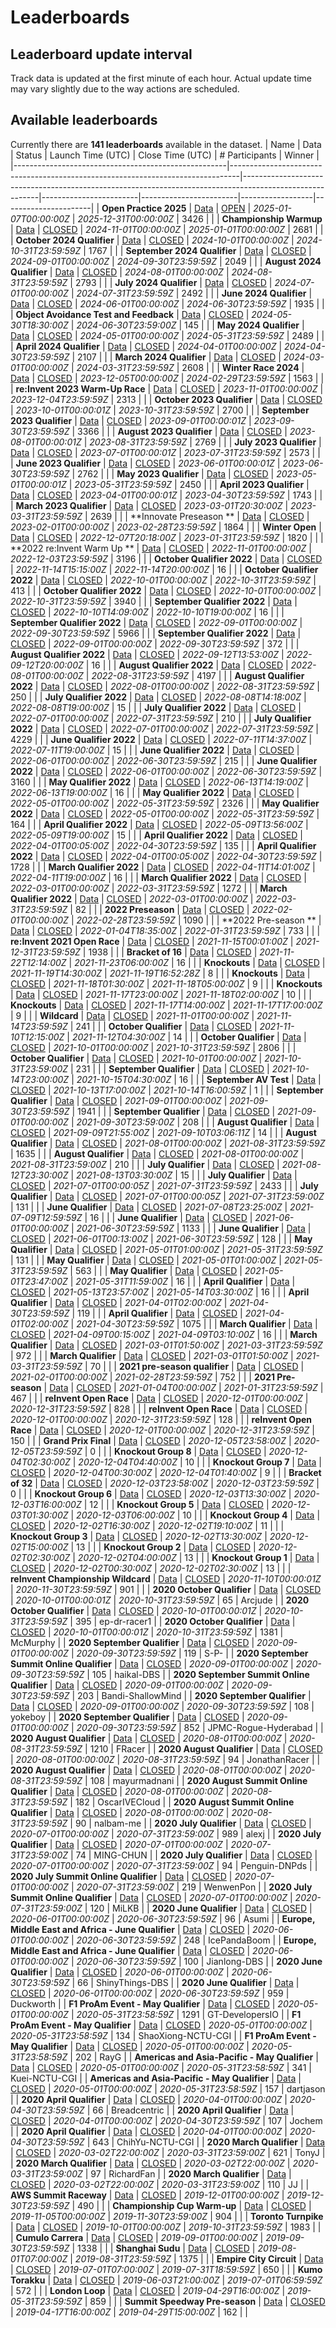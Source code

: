 
# Leaderboards
## Leaderboard update interval
Track data is updated at the first minute of each hour. Actual update time may vary slightly due to the way actions are scheduled.
## Available leaderboards
Currently there are **141 leaderboards** available in the dataset.
| Name                                                | Data                                                                           | Status                                                                                                  | Launch Time (UTC)      | Close Time (UTC)       |   # Participants | Winner               |
|-----------------------------------------------------|--------------------------------------------------------------------------------|---------------------------------------------------------------------------------------------------------|------------------------|------------------------|------------------|----------------------|
| **Open Practice 2025**                              | [Data](./arn:aws:deepracer:::leaderboard/d53b1c1b-a0d4-47b3-a1f0-30c42bb70207) | [OPEN](./arn:aws:deepracer:::leaderboard/d53b1c1b-a0d4-47b3-a1f0-30c42bb70207/2025-05-23T12:00:00Z.csv) | *2025-01-07T00:00:00Z* | *2025-12-31T00:00:00Z* |             3426 |                      |
| **Championship Warmup**                             | [Data](./arn:aws:deepracer:::leaderboard/ea0f6891-68a1-4a6d-9a68-3344fcd6827b) | [CLOSED](./arn:aws:deepracer:::leaderboard/ea0f6891-68a1-4a6d-9a68-3344fcd6827b/FINAL.csv)              | *2024-11-01T00:00:00Z* | *2025-01-01T00:00:00Z* |             2681 |                      |
| **October 2024 Qualifier**                          | [Data](./arn:aws:deepracer:::leaderboard/9408cb9a-3494-48d6-ae18-b03d0f1c5569) | [CLOSED](./arn:aws:deepracer:::leaderboard/9408cb9a-3494-48d6-ae18-b03d0f1c5569/FINAL.csv)              | *2024-10-01T00:00:00Z* | *2024-10-31T23:59:59Z* |             1767 |                      |
| **September 2024 Qualifier**                        | [Data](./arn:aws:deepracer:::leaderboard/ce788878-0e4e-40d1-9861-264af6efac41) | [CLOSED](./arn:aws:deepracer:::leaderboard/ce788878-0e4e-40d1-9861-264af6efac41/FINAL.csv)              | *2024-09-01T00:00:00Z* | *2024-09-30T23:59:59Z* |             2049 |                      |
| **August 2024 Qualifier**                           | [Data](./arn:aws:deepracer:::leaderboard/89c6f916-fa1d-42c7-8200-dbf942541864) | [CLOSED](./arn:aws:deepracer:::leaderboard/89c6f916-fa1d-42c7-8200-dbf942541864/FINAL.csv)              | *2024-08-01T00:00:00Z* | *2024-08-31T23:59:59Z* |             2793 |                      |
| **July 2024 Qualifier**                             | [Data](./arn:aws:deepracer:::leaderboard/3b1708a2-5d19-436a-a97d-ced81b175573) | [CLOSED](./arn:aws:deepracer:::leaderboard/3b1708a2-5d19-436a-a97d-ced81b175573/FINAL.csv)              | *2024-07-01T00:00:00Z* | *2024-07-31T23:59:59Z* |             2492 |                      |
| **June 2024 Qualifier**                             | [Data](./arn:aws:deepracer:::leaderboard/b01e61f5-9917-41c1-ab09-8557155713fa) | [CLOSED](./arn:aws:deepracer:::leaderboard/b01e61f5-9917-41c1-ab09-8557155713fa/FINAL.csv)              | *2024-06-01T00:00:00Z* | *2024-06-30T23:59:59Z* |             1935 |                      |
| **Object Avoidance Test and Feedback**              | [Data](./arn:aws:deepracer:::leaderboard/56e4714b-cd55-40aa-bdb7-f9a5522c1e85) | [CLOSED](./arn:aws:deepracer:::leaderboard/56e4714b-cd55-40aa-bdb7-f9a5522c1e85/FINAL.csv)              | *2024-05-30T18:30:00Z* | *2024-06-30T23:59:00Z* |              145 |                      |
| **May 2024 Qualifier**                              | [Data](./arn:aws:deepracer:::leaderboard/40bfb009-fbbb-4c18-92c0-4ac5e584a194) | [CLOSED](./arn:aws:deepracer:::leaderboard/40bfb009-fbbb-4c18-92c0-4ac5e584a194/FINAL.csv)              | *2024-05-01T00:00:00Z* | *2024-05-31T23:59:59Z* |             2489 |                      |
| **April 2024 Qualifier**                            | [Data](./arn:aws:deepracer:::leaderboard/fe7ea1f3-b425-41ce-a18c-6a9a4a455401) | [CLOSED](./arn:aws:deepracer:::leaderboard/fe7ea1f3-b425-41ce-a18c-6a9a4a455401/FINAL.csv)              | *2024-04-01T00:00:00Z* | *2024-04-30T23:59:59Z* |             2107 |                      |
| **March 2024 Qualifier**                            | [Data](./arn:aws:deepracer:::leaderboard/fcfec6ab-e0d7-4451-9841-b1b85107528a) | [CLOSED](./arn:aws:deepracer:::leaderboard/fcfec6ab-e0d7-4451-9841-b1b85107528a/FINAL.csv)              | *2024-03-01T00:00:00Z* | *2024-03-31T23:59:59Z* |             2608 |                      |
| **Winter Race 2024**                                | [Data](./arn:aws:deepracer:::leaderboard/33a65e68-bf5a-4de0-adf6-ef074d8ac2ba) | [CLOSED](./arn:aws:deepracer:::leaderboard/33a65e68-bf5a-4de0-adf6-ef074d8ac2ba/FINAL.csv)              | *2023-12-05T00:00:00Z* | *2024-02-29T23:59:59Z* |             1563 |                      |
| **re:Invent 2023 Warm-Up Race**                     | [Data](./arn:aws:deepracer:::leaderboard/d4de712c-4ba0-4efd-81da-f37bba362665) | [CLOSED](./arn:aws:deepracer:::leaderboard/d4de712c-4ba0-4efd-81da-f37bba362665/FINAL.csv)              | *2023-11-01T00:00:00Z* | *2023-12-04T23:59:59Z* |             2313 |                      |
| **October 2023 Qualifier**                          | [Data](./arn:aws:deepracer:::leaderboard/a205e27a-2db6-411f-a71c-1188a01ee3dc) | [CLOSED](./arn:aws:deepracer:::leaderboard/a205e27a-2db6-411f-a71c-1188a01ee3dc/FINAL.csv)              | *2023-10-01T00:00:01Z* | *2023-10-31T23:59:59Z* |             2700 |                      |
| **September 2023 Qualifier**                        | [Data](./arn:aws:deepracer:::leaderboard/8d02e792-4988-4ffa-8c54-e2a122870052) | [CLOSED](./arn:aws:deepracer:::leaderboard/8d02e792-4988-4ffa-8c54-e2a122870052/FINAL.csv)              | *2023-09-01T00:00:01Z* | *2023-09-30T23:59:59Z* |             3366 |                      |
| **August 2023 Qualifier**                           | [Data](./arn:aws:deepracer:::leaderboard/689a6905-08c6-4589-b609-c54eca7ffd9e) | [CLOSED](./arn:aws:deepracer:::leaderboard/689a6905-08c6-4589-b609-c54eca7ffd9e/FINAL.csv)              | *2023-08-01T00:00:01Z* | *2023-08-31T23:59:59Z* |             2769 |                      |
| **July 2023 Qualifier**                             | [Data](./arn:aws:deepracer:::leaderboard/45b5f83d-bd27-4a7c-9f36-72c75e1974e6) | [CLOSED](./arn:aws:deepracer:::leaderboard/45b5f83d-bd27-4a7c-9f36-72c75e1974e6/FINAL.csv)              | *2023-07-01T00:00:01Z* | *2023-07-31T23:59:59Z* |             2573 |                      |
| **June 2023 Qualifier**                             | [Data](./arn:aws:deepracer:::leaderboard/968ef096-6564-4eac-a7ea-a555a011bbd9) | [CLOSED](./arn:aws:deepracer:::leaderboard/968ef096-6564-4eac-a7ea-a555a011bbd9/FINAL.csv)              | *2023-06-01T00:00:01Z* | *2023-06-30T23:59:59Z* |             2762 |                      |
| **May 2023 Qualifier**                              | [Data](./arn:aws:deepracer:::leaderboard/02220ebb-d31b-4ee4-856e-091d0277e874) | [CLOSED](./arn:aws:deepracer:::leaderboard/02220ebb-d31b-4ee4-856e-091d0277e874/FINAL.csv)              | *2023-05-01T00:00:01Z* | *2023-05-31T23:59:59Z* |             2450 |                      |
| **April 2023 Qualifier**                            | [Data](./arn:aws:deepracer:::leaderboard/c1fa0cd1-33e2-41dd-9776-d934639997a5) | [CLOSED](./arn:aws:deepracer:::leaderboard/c1fa0cd1-33e2-41dd-9776-d934639997a5/FINAL.csv)              | *2023-04-01T00:00:01Z* | *2023-04-30T23:59:59Z* |             1743 |                      |
| **March 2023 Qualifier**                            | [Data](./arn:aws:deepracer:::leaderboard/2c29f173-dfe6-456d-a0b0-0f06fe86b5a1) | [CLOSED](./arn:aws:deepracer:::leaderboard/2c29f173-dfe6-456d-a0b0-0f06fe86b5a1/FINAL.csv)              | *2023-03-01T20:30:00Z* | *2023-03-31T23:59:59Z* |             2639 |                      |
| **Innovate Preseason **                             | [Data](./arn:aws:deepracer:::leaderboard/95890002-29ba-470f-bea0-9f366a02f8eb) | [CLOSED](./arn:aws:deepracer:::leaderboard/95890002-29ba-470f-bea0-9f366a02f8eb/FINAL.csv)              | *2023-02-01T00:00:00Z* | *2023-02-28T23:59:59Z* |             1864 |                      |
| **Winter Open**                                     | [Data](./arn:aws:deepracer:::leaderboard/c5215a8b-7ca6-42d2-afcf-3edf7a7a9f4d) | [CLOSED](./arn:aws:deepracer:::leaderboard/c5215a8b-7ca6-42d2-afcf-3edf7a7a9f4d/FINAL.csv)              | *2022-12-07T20:18:00Z* | *2023-01-31T23:59:59Z* |             1820 |                      |
| **2022 re:Invent Warm Up **                         | [Data](./arn:aws:deepracer:::leaderboard/a24b91f4-8ae5-4f50-b9da-b7c35658cf1b) | [CLOSED](./arn:aws:deepracer:::leaderboard/a24b91f4-8ae5-4f50-b9da-b7c35658cf1b/FINAL.csv)              | *2022-11-01T00:00:00Z* | *2022-12-03T23:59:59Z* |             3196 |                      |
| **October Qualifier 2022**                          | [Data](./arn:aws:deepracer:::leaderboard/74e1579c-e2f3-4b98-992e-bf70a8f57dca) | [CLOSED](./arn:aws:deepracer:::leaderboard/74e1579c-e2f3-4b98-992e-bf70a8f57dca/FINAL.csv)              | *2022-11-14T15:15:00Z* | *2022-11-14T20:00:00Z* |               16 |                      |
| **October Qualifier 2022**                          | [Data](./arn:aws:deepracer:::leaderboard/e5eedeec-7a74-411d-a83e-895666b36af7) | [CLOSED](./arn:aws:deepracer:::leaderboard/e5eedeec-7a74-411d-a83e-895666b36af7/FINAL.csv)              | *2022-10-01T00:00:00Z* | *2022-10-31T23:59:59Z* |              413 |                      |
| **October Qualifier 2022**                          | [Data](./arn:aws:deepracer:::leaderboard/3cd3f5fa-a1e8-434a-a099-e15ba5b426c4) | [CLOSED](./arn:aws:deepracer:::leaderboard/3cd3f5fa-a1e8-434a-a099-e15ba5b426c4/FINAL.csv)              | *2022-10-01T00:00:00Z* | *2022-10-31T23:59:59Z* |             3940 |                      |
| **September Qualifier 2022**                        | [Data](./arn:aws:deepracer:::leaderboard/9c6de1c0-c971-4eae-8fde-c7cbde88ecb9) | [CLOSED](./arn:aws:deepracer:::leaderboard/9c6de1c0-c971-4eae-8fde-c7cbde88ecb9/FINAL.csv)              | *2022-10-10T14:09:00Z* | *2022-10-10T19:00:00Z* |               16 |                      |
| **September Qualifier 2022**                        | [Data](./arn:aws:deepracer:::leaderboard/93f224d7-da63-43d5-9757-d40abe6324ac) | [CLOSED](./arn:aws:deepracer:::leaderboard/93f224d7-da63-43d5-9757-d40abe6324ac/FINAL.csv)              | *2022-09-01T00:00:00Z* | *2022-09-30T23:59:59Z* |             5966 |                      |
| **September Qualifier 2022**                        | [Data](./arn:aws:deepracer:::leaderboard/17b2d32e-a628-4997-a8ef-86615f117b8c) | [CLOSED](./arn:aws:deepracer:::leaderboard/17b2d32e-a628-4997-a8ef-86615f117b8c/FINAL.csv)              | *2022-09-01T00:00:00Z* | *2022-09-30T23:59:59Z* |              372 |                      |
| **August Qualifier 2022**                           | [Data](./arn:aws:deepracer:::leaderboard/1d5a4b5e-1b0a-4533-8a13-7a437cf9e612) | [CLOSED](./arn:aws:deepracer:::leaderboard/1d5a4b5e-1b0a-4533-8a13-7a437cf9e612/FINAL.csv)              | *2022-09-12T13:53:00Z* | *2022-09-12T20:00:00Z* |               16 |                      |
| **August Qualifier 2022**                           | [Data](./arn:aws:deepracer:::leaderboard/a372276f-1aef-4851-9269-7e295eaa042d) | [CLOSED](./arn:aws:deepracer:::leaderboard/a372276f-1aef-4851-9269-7e295eaa042d/FINAL.csv)              | *2022-08-01T00:00:00Z* | *2022-08-31T23:59:59Z* |             4197 |                      |
| **August Qualifier 2022**                           | [Data](./arn:aws:deepracer:::leaderboard/b22a28eb-1be1-47d9-9581-715df6368cf0) | [CLOSED](./arn:aws:deepracer:::leaderboard/b22a28eb-1be1-47d9-9581-715df6368cf0/FINAL.csv)              | *2022-08-01T00:00:00Z* | *2022-08-31T23:59:59Z* |              250 |                      |
| **July Qualifier 2022**                             | [Data](./arn:aws:deepracer:::leaderboard/f7c6bdd5-7f37-47f8-b77f-1cea44300b22) | [CLOSED](./arn:aws:deepracer:::leaderboard/f7c6bdd5-7f37-47f8-b77f-1cea44300b22/FINAL.csv)              | *2022-08-08T14:18:00Z* | *2022-08-08T19:00:00Z* |               15 |                      |
| **July Qualifier 2022**                             | [Data](./arn:aws:deepracer:::leaderboard/9f3966da-0616-4280-accb-14a1c43bdfeb) | [CLOSED](./arn:aws:deepracer:::leaderboard/9f3966da-0616-4280-accb-14a1c43bdfeb/FINAL.csv)              | *2022-07-01T00:00:00Z* | *2022-07-31T23:59:59Z* |              210 |                      |
| **July Qualifier 2022**                             | [Data](./arn:aws:deepracer:::leaderboard/a9bd445e-dca8-4df1-8db1-4a49c2cad008) | [CLOSED](./arn:aws:deepracer:::leaderboard/a9bd445e-dca8-4df1-8db1-4a49c2cad008/FINAL.csv)              | *2022-07-01T00:00:00Z* | *2022-07-31T23:59:59Z* |             4229 |                      |
| **June Qualifier 2022**                             | [Data](./arn:aws:deepracer:::leaderboard/458e6b62-b02b-47eb-b5c3-2fdaa68f9245) | [CLOSED](./arn:aws:deepracer:::leaderboard/458e6b62-b02b-47eb-b5c3-2fdaa68f9245/FINAL.csv)              | *2022-07-11T14:37:00Z* | *2022-07-11T19:00:00Z* |               15 |                      |
| **June Qualifier 2022**                             | [Data](./arn:aws:deepracer:::leaderboard/8fab8c08-66cd-4170-a0b0-ab2b464e42d9) | [CLOSED](./arn:aws:deepracer:::leaderboard/8fab8c08-66cd-4170-a0b0-ab2b464e42d9/FINAL.csv)              | *2022-06-01T00:00:00Z* | *2022-06-30T23:59:59Z* |              215 |                      |
| **June Qualifier 2022**                             | [Data](./arn:aws:deepracer:::leaderboard/75cf0a0f-6157-45a5-9ee4-b91ca7eeb030) | [CLOSED](./arn:aws:deepracer:::leaderboard/75cf0a0f-6157-45a5-9ee4-b91ca7eeb030/FINAL.csv)              | *2022-06-01T00:00:00Z* | *2022-06-30T23:59:59Z* |             3160 |                      |
| **May Qualifier 2022**                              | [Data](./arn:aws:deepracer:::leaderboard/fe2ec4f1-b220-4b83-ba3e-58e09c6478ed) | [CLOSED](./arn:aws:deepracer:::leaderboard/fe2ec4f1-b220-4b83-ba3e-58e09c6478ed/FINAL.csv)              | *2022-06-13T14:19:00Z* | *2022-06-13T19:00:00Z* |               16 |                      |
| **May Qualifier 2022**                              | [Data](./arn:aws:deepracer:::leaderboard/f22b0ea7-2fc0-43fa-8da8-0b902d663ce9) | [CLOSED](./arn:aws:deepracer:::leaderboard/f22b0ea7-2fc0-43fa-8da8-0b902d663ce9/FINAL.csv)              | *2022-05-01T00:00:00Z* | *2022-05-31T23:59:59Z* |             2326 |                      |
| **May Qualifier 2022**                              | [Data](./arn:aws:deepracer:::leaderboard/7bbc2d59-af3c-4e06-ac51-e2c76d9f5734) | [CLOSED](./arn:aws:deepracer:::leaderboard/7bbc2d59-af3c-4e06-ac51-e2c76d9f5734/FINAL.csv)              | *2022-05-01T00:00:00Z* | *2022-05-31T23:59:59Z* |              164 |                      |
| **April Qualifier 2022**                            | [Data](./arn:aws:deepracer:::leaderboard/63a659dd-9d30-4096-bae4-b88be74d0891) | [CLOSED](./arn:aws:deepracer:::leaderboard/63a659dd-9d30-4096-bae4-b88be74d0891/FINAL.csv)              | *2022-05-09T13:56:00Z* | *2022-05-09T19:00:00Z* |               15 |                      |
| **April Qualifier 2022**                            | [Data](./arn:aws:deepracer:::leaderboard/9f6ca6de-ecfa-467a-a7d9-c899a811a206) | [CLOSED](./arn:aws:deepracer:::leaderboard/9f6ca6de-ecfa-467a-a7d9-c899a811a206/FINAL.csv)              | *2022-04-01T00:05:00Z* | *2022-04-30T23:59:59Z* |              135 |                      |
| **April Qualifier 2022**                            | [Data](./arn:aws:deepracer:::leaderboard/1d5f46b1-a051-40fc-8716-aabd39e51d1e) | [CLOSED](./arn:aws:deepracer:::leaderboard/1d5f46b1-a051-40fc-8716-aabd39e51d1e/FINAL.csv)              | *2022-04-01T00:05:00Z* | *2022-04-30T23:59:59Z* |             1728 |                      |
| **March Qualifier 2022**                            | [Data](./arn:aws:deepracer:::leaderboard/8ca517d2-6a2c-46b4-91bb-f72b770f170e) | [CLOSED](./arn:aws:deepracer:::leaderboard/8ca517d2-6a2c-46b4-91bb-f72b770f170e/FINAL.csv)              | *2022-04-11T14:01:00Z* | *2022-04-11T19:00:00Z* |               16 |                      |
| **March Qualifier 2022**                            | [Data](./arn:aws:deepracer:::leaderboard/2487f90e-3cd5-48e0-a264-bb8a1742f54c) | [CLOSED](./arn:aws:deepracer:::leaderboard/2487f90e-3cd5-48e0-a264-bb8a1742f54c/FINAL.csv)              | *2022-03-01T00:00:00Z* | *2022-03-31T23:59:59Z* |             1272 |                      |
| **March Qualifier 2022**                            | [Data](./arn:aws:deepracer:::leaderboard/052b198b-e34a-43ba-9541-a194e8674e94) | [CLOSED](./arn:aws:deepracer:::leaderboard/052b198b-e34a-43ba-9541-a194e8674e94/FINAL.csv)              | *2022-03-01T00:00:00Z* | *2022-03-31T23:59:59Z* |               82 |                      |
| **2022 Preseason**                                  | [Data](./arn:aws:deepracer:::leaderboard/463824f5-78a6-4184-8bea-379e7b4219a1) | [CLOSED](./arn:aws:deepracer:::leaderboard/463824f5-78a6-4184-8bea-379e7b4219a1/FINAL.csv)              | *2022-02-01T00:00:00Z* | *2022-02-28T23:59:59Z* |             1090 |                      |
| **2022 Pre-season **                                | [Data](./arn:aws:deepracer:::leaderboard/80ae12ea-25f3-42f4-b388-619e378f3406) | [CLOSED](./arn:aws:deepracer:::leaderboard/80ae12ea-25f3-42f4-b388-619e378f3406/FINAL.csv)              | *2022-01-04T18:35:00Z* | *2022-01-31T23:59:59Z* |              733 |                      |
| **re:Invent 2021 Open Race**                        | [Data](./arn:aws:deepracer:::leaderboard/cb808e78-f264-447a-b0fa-3eee4c71ac37) | [CLOSED](./arn:aws:deepracer:::leaderboard/cb808e78-f264-447a-b0fa-3eee4c71ac37/FINAL.csv)              | *2021-11-15T00:01:00Z* | *2021-12-31T23:59:59Z* |             1938 |                      |
| **Bracket of 16**                                   | [Data](./arn:aws:deepracer:::leaderboard/ceb35f88-0cd5-457b-b4b9-f461809275c7) | [CLOSED](./arn:aws:deepracer:::leaderboard/ceb35f88-0cd5-457b-b4b9-f461809275c7/FINAL.csv)              | *2021-11-22T12:14:00Z* | *2021-11-23T06:00:00Z* |               16 |                      |
| **Knockouts**                                       | [Data](./arn:aws:deepracer:::leaderboard/ea55e9b6-ce22-4d23-8293-f3778cbdf4f9) | [CLOSED](./arn:aws:deepracer:::leaderboard/ea55e9b6-ce22-4d23-8293-f3778cbdf4f9/FINAL.csv)              | *2021-11-19T14:30:00Z* | *2021-11-19T16:52:28Z* |                8 |                      |
| **Knockouts**                                       | [Data](./arn:aws:deepracer:::leaderboard/4d788609-767d-4cb0-ab28-e3ba704a011b) | [CLOSED](./arn:aws:deepracer:::leaderboard/4d788609-767d-4cb0-ab28-e3ba704a011b/FINAL.csv)              | *2021-11-18T01:30:00Z* | *2021-11-18T05:00:00Z* |                9 |                      |
| **Knockouts**                                       | [Data](./arn:aws:deepracer:::leaderboard/0094f331-5d0c-4d5d-b790-994376595e5b) | [CLOSED](./arn:aws:deepracer:::leaderboard/0094f331-5d0c-4d5d-b790-994376595e5b/FINAL.csv)              | *2021-11-17T23:00:00Z* | *2021-11-18T02:00:00Z* |               10 |                      |
| **Knockouts**                                       | [Data](./arn:aws:deepracer:::leaderboard/93081279-5194-4bc9-b8fd-cc47c55fda18) | [CLOSED](./arn:aws:deepracer:::leaderboard/93081279-5194-4bc9-b8fd-cc47c55fda18/FINAL.csv)              | *2021-11-17T14:00:00Z* | *2021-11-17T17:00:00Z* |                9 |                      |
| **Wildcard**                                        | [Data](./arn:aws:deepracer:::leaderboard/08db3006-f491-48b4-a238-926c6465e5d8) | [CLOSED](./arn:aws:deepracer:::leaderboard/08db3006-f491-48b4-a238-926c6465e5d8/FINAL.csv)              | *2021-11-01T00:00:00Z* | *2021-11-14T23:59:59Z* |              241 |                      |
| **October Qualifier**                               | [Data](./arn:aws:deepracer:::leaderboard/38010b1b-0790-4a75-95be-be373bb30710) | [CLOSED](./arn:aws:deepracer:::leaderboard/38010b1b-0790-4a75-95be-be373bb30710/FINAL.csv)              | *2021-11-10T12:15:00Z* | *2021-11-12T04:30:00Z* |               14 |                      |
| **October Qualifier**                               | [Data](./arn:aws:deepracer:::leaderboard/d8bda217-073a-4157-b37a-e1433b8439f6) | [CLOSED](./arn:aws:deepracer:::leaderboard/d8bda217-073a-4157-b37a-e1433b8439f6/FINAL.csv)              | *2021-10-01T00:00:00Z* | *2021-10-31T23:59:59Z* |             2806 |                      |
| **October Qualifier**                               | [Data](./arn:aws:deepracer:::leaderboard/3f4f0e17-37eb-4363-bb9a-3bf1eafdc96b) | [CLOSED](./arn:aws:deepracer:::leaderboard/3f4f0e17-37eb-4363-bb9a-3bf1eafdc96b/FINAL.csv)              | *2021-10-01T00:00:00Z* | *2021-10-31T23:59:00Z* |              231 |                      |
| **September Qualifier**                             | [Data](./arn:aws:deepracer:::leaderboard/c4a29839-21f9-4f35-8866-0a4e2422712b) | [CLOSED](./arn:aws:deepracer:::leaderboard/c4a29839-21f9-4f35-8866-0a4e2422712b/FINAL.csv)              | *2021-10-14T23:00:00Z* | *2021-10-15T04:30:00Z* |               16 |                      |
| **September AV Test**                               | [Data](./arn:aws:deepracer:::leaderboard/69ba1099-1716-4cfb-9f94-cd4b0151bcfd) | [CLOSED](./arn:aws:deepracer:::leaderboard/69ba1099-1716-4cfb-9f94-cd4b0151bcfd/FINAL.csv)              | *2021-10-13T17:00:00Z* | *2021-10-14T16:00:59Z* |                1 |                      |
| **September Qualifier**                             | [Data](./arn:aws:deepracer:::leaderboard/56eb54a4-edd6-4770-9e6b-a23f1df5d879) | [CLOSED](./arn:aws:deepracer:::leaderboard/56eb54a4-edd6-4770-9e6b-a23f1df5d879/FINAL.csv)              | *2021-09-01T00:00:00Z* | *2021-09-30T23:59:59Z* |             1941 |                      |
| **September Qualifier**                             | [Data](./arn:aws:deepracer:::leaderboard/9f2d829b-888d-4fc1-ba83-215ce4c01851) | [CLOSED](./arn:aws:deepracer:::leaderboard/9f2d829b-888d-4fc1-ba83-215ce4c01851/FINAL.csv)              | *2021-09-01T00:00:00Z* | *2021-09-30T23:59:00Z* |              208 |                      |
| **August Qualifier**                                | [Data](./arn:aws:deepracer:::leaderboard/0d1c6ad8-643d-4239-88e6-f7926f579887) | [CLOSED](./arn:aws:deepracer:::leaderboard/0d1c6ad8-643d-4239-88e6-f7926f579887/FINAL.csv)              | *2021-09-09T21:55:00Z* | *2021-09-10T03:06:11Z* |               14 |                      |
| **August Qualifier**                                | [Data](./arn:aws:deepracer:::leaderboard/27dc68bf-658c-47c0-b326-58382ba84084) | [CLOSED](./arn:aws:deepracer:::leaderboard/27dc68bf-658c-47c0-b326-58382ba84084/FINAL.csv)              | *2021-08-01T00:00:00Z* | *2021-08-31T23:59:59Z* |             1635 |                      |
| **August Qualifier**                                | [Data](./arn:aws:deepracer:::leaderboard/08433c0d-01d6-4ded-aca8-675fab8292cf) | [CLOSED](./arn:aws:deepracer:::leaderboard/08433c0d-01d6-4ded-aca8-675fab8292cf/FINAL.csv)              | *2021-08-01T00:00:00Z* | *2021-08-31T23:59:00Z* |              210 |                      |
| **July Qualifier**                                  | [Data](./arn:aws:deepracer:::leaderboard/6c8c590e-9927-48c9-b9c9-78ea50b54e6f) | [CLOSED](./arn:aws:deepracer:::leaderboard/6c8c590e-9927-48c9-b9c9-78ea50b54e6f/FINAL.csv)              | *2021-08-12T23:30:00Z* | *2021-08-13T03:30:00Z* |               15 |                      |
| **July Qualifier**                                  | [Data](./arn:aws:deepracer:::leaderboard/daf37cc4-940d-430f-87b5-ec2ec9e109af) | [CLOSED](./arn:aws:deepracer:::leaderboard/daf37cc4-940d-430f-87b5-ec2ec9e109af/FINAL.csv)              | *2021-07-01T00:00:05Z* | *2021-07-31T23:59:59Z* |             2433 |                      |
| **July Qualifier**                                  | [Data](./arn:aws:deepracer:::leaderboard/a5132954-b546-4ae6-89e0-3c9711ac6980) | [CLOSED](./arn:aws:deepracer:::leaderboard/a5132954-b546-4ae6-89e0-3c9711ac6980/FINAL.csv)              | *2021-07-01T00:00:05Z* | *2021-07-31T23:59:00Z* |              131 |                      |
| **June Qualifier**                                  | [Data](./arn:aws:deepracer:::leaderboard/e32329fc-8592-4cc0-a99f-707b8940e734) | [CLOSED](./arn:aws:deepracer:::leaderboard/e32329fc-8592-4cc0-a99f-707b8940e734/FINAL.csv)              | *2021-07-08T23:25:00Z* | *2021-07-09T12:59:59Z* |               16 |                      |
| **June Qualifier**                                  | [Data](./arn:aws:deepracer:::leaderboard/e60e046e-1836-4f83-9d11-0ef3bb5c5fe5) | [CLOSED](./arn:aws:deepracer:::leaderboard/e60e046e-1836-4f83-9d11-0ef3bb5c5fe5/FINAL.csv)              | *2021-06-01T00:00:00Z* | *2021-06-30T23:59:59Z* |             1133 |                      |
| **June Qualifier**                                  | [Data](./arn:aws:deepracer:::leaderboard/33816f04-2112-4664-9631-e758051de31e) | [CLOSED](./arn:aws:deepracer:::leaderboard/33816f04-2112-4664-9631-e758051de31e/FINAL.csv)              | *2021-06-01T00:13:00Z* | *2021-06-30T23:59:59Z* |              128 |                      |
| **May Qualifier**                                   | [Data](./arn:aws:deepracer:::leaderboard/948918ed-a1a4-41fc-98bb-08bfa87dabd0) | [CLOSED](./arn:aws:deepracer:::leaderboard/948918ed-a1a4-41fc-98bb-08bfa87dabd0/FINAL.csv)              | *2021-05-01T01:00:00Z* | *2021-05-31T23:59:59Z* |              131 |                      |
| **May Qualifier**                                   | [Data](./arn:aws:deepracer:::leaderboard/12205240-3976-4cd3-825a-969bbe909648) | [CLOSED](./arn:aws:deepracer:::leaderboard/12205240-3976-4cd3-825a-969bbe909648/FINAL.csv)              | *2021-05-01T01:00:00Z* | *2021-05-31T23:59:59Z* |              563 |                      |
| **May Qualifier**                                   | [Data](./arn:aws:deepracer:::leaderboard/286c89be-5d24-4e58-94eb-963689309459) | [CLOSED](./arn:aws:deepracer:::leaderboard/286c89be-5d24-4e58-94eb-963689309459/FINAL.csv)              | *2021-05-01T23:47:00Z* | *2021-05-31T11:59:00Z* |               16 |                      |
| **April Qualifier**                                 | [Data](./arn:aws:deepracer:::leaderboard/d7911e8f-5c8a-4eb2-8870-c9fe60957791) | [CLOSED](./arn:aws:deepracer:::leaderboard/d7911e8f-5c8a-4eb2-8870-c9fe60957791/FINAL.csv)              | *2021-05-13T23:57:00Z* | *2021-05-14T03:30:00Z* |               16 |                      |
| **April Qualifier**                                 | [Data](./arn:aws:deepracer:::leaderboard/765677a6-1423-41b2-aa54-02313d8466cd) | [CLOSED](./arn:aws:deepracer:::leaderboard/765677a6-1423-41b2-aa54-02313d8466cd/FINAL.csv)              | *2021-04-01T02:00:00Z* | *2021-04-30T23:59:59Z* |              119 |                      |
| **April Qualifier**                                 | [Data](./arn:aws:deepracer:::leaderboard/0e96bcaf-55f6-4c7f-bb04-680a517df0d7) | [CLOSED](./arn:aws:deepracer:::leaderboard/0e96bcaf-55f6-4c7f-bb04-680a517df0d7/FINAL.csv)              | *2021-04-01T02:00:00Z* | *2021-04-30T23:59:59Z* |             1075 |                      |
| **March Qualifier**                                 | [Data](./arn:aws:deepracer:::leaderboard/466ad055-0f74-4b3f-8310-119ca00b9eae) | [CLOSED](./arn:aws:deepracer:::leaderboard/466ad055-0f74-4b3f-8310-119ca00b9eae/FINAL.csv)              | *2021-04-09T00:15:00Z* | *2021-04-09T03:10:00Z* |               16 |                      |
| **March Qualifier**                                 | [Data](./arn:aws:deepracer:::leaderboard/b565dc23-55c4-4a7e-8610-62fb6fd7a5f3) | [CLOSED](./arn:aws:deepracer:::leaderboard/b565dc23-55c4-4a7e-8610-62fb6fd7a5f3/FINAL.csv)              | *2021-03-01T01:50:00Z* | *2021-03-31T23:59:59Z* |              972 |                      |
| **March Qualifier**                                 | [Data](./arn:aws:deepracer:::leaderboard/86eb6d2e-72ad-4443-8b40-fb67514f5afe) | [CLOSED](./arn:aws:deepracer:::leaderboard/86eb6d2e-72ad-4443-8b40-fb67514f5afe/FINAL.csv)              | *2021-03-01T01:50:00Z* | *2021-03-31T23:59:59Z* |               70 |                      |
| **2021 pre-season qualifier**                       | [Data](./arn:aws:deepracer:::leaderboard/fcdb9ab2-5493-4a5f-950a-31859571de45) | [CLOSED](./arn:aws:deepracer:::leaderboard/fcdb9ab2-5493-4a5f-950a-31859571de45/FINAL.csv)              | *2021-02-01T00:00:00Z* | *2021-02-28T23:59:59Z* |              752 |                      |
| **2021 Pre-season**                                 | [Data](./arn:aws:deepracer:::leaderboard/d4256a2d-8bb3-4727-817b-8be0b2e0e2ac) | [CLOSED](./arn:aws:deepracer:::leaderboard/d4256a2d-8bb3-4727-817b-8be0b2e0e2ac/FINAL.csv)              | *2021-01-04T00:00:00Z* | *2021-01-31T23:59:59Z* |              467 |                      |
| **reInvent Open Race**                              | [Data](./arn:aws:deepracer:::leaderboard/4f83061c-7fc5-418c-a280-6abac8576659) | [CLOSED](./arn:aws:deepracer:::leaderboard/4f83061c-7fc5-418c-a280-6abac8576659/FINAL.csv)              | *2020-12-01T00:00:00Z* | *2020-12-31T23:59:59Z* |              828 |                      |
| **reInvent Open Race**                              | [Data](./arn:aws:deepracer:::leaderboard/12c54b0a-e0bf-40ed-aa91-d1ae1dff10ac) | [CLOSED](./arn:aws:deepracer:::leaderboard/12c54b0a-e0bf-40ed-aa91-d1ae1dff10ac/FINAL.csv)              | *2020-12-01T00:00:00Z* | *2020-12-31T23:59:59Z* |              128 |                      |
| **reInvent Open Race**                              | [Data](./arn:aws:deepracer:::leaderboard/aab4a00b-d2fb-43ab-88d9-7a8cd8ee2922) | [CLOSED](./arn:aws:deepracer:::leaderboard/aab4a00b-d2fb-43ab-88d9-7a8cd8ee2922/FINAL.csv)              | *2020-12-01T00:00:00Z* | *2020-12-31T23:59:59Z* |              150 |                      |
| **Grand Prix Final**                                | [Data](./arn:aws:deepracer:::leaderboard/1ae1d976-03d7-449c-a3cc-08c0c0047a9d) | [CLOSED](./arn:aws:deepracer:::leaderboard/1ae1d976-03d7-449c-a3cc-08c0c0047a9d/FINAL.csv)              | *2020-12-05T23:58:00Z* | *2020-12-05T23:59:59Z* |                0 |                      |
| **Knockout Group 8**                                | [Data](./arn:aws:deepracer:::leaderboard/c9fcf379-33e8-4e30-8a5d-bf0f5f9c9441) | [CLOSED](./arn:aws:deepracer:::leaderboard/c9fcf379-33e8-4e30-8a5d-bf0f5f9c9441/FINAL.csv)              | *2020-12-04T02:30:00Z* | *2020-12-04T04:40:00Z* |               10 |                      |
| **Knockout Group 7**                                | [Data](./arn:aws:deepracer:::leaderboard/15576a60-7a91-4c8c-81e8-b90d00900c8f) | [CLOSED](./arn:aws:deepracer:::leaderboard/15576a60-7a91-4c8c-81e8-b90d00900c8f/FINAL.csv)              | *2020-12-04T00:30:00Z* | *2020-12-04T01:40:00Z* |                9 |                      |
| **Bracket of 32**                                   | [Data](./arn:aws:deepracer:::leaderboard/96227f13-beaa-4250-8f34-4c44f82c6bfe) | [CLOSED](./arn:aws:deepracer:::leaderboard/96227f13-beaa-4250-8f34-4c44f82c6bfe/FINAL.csv)              | *2020-12-03T23:58:00Z* | *2020-12-03T23:59:59Z* |                0 |                      |
| **Knockout Group 6**                                | [Data](./arn:aws:deepracer:::leaderboard/a9d22044-9e28-486e-94f6-fbbd730744e5) | [CLOSED](./arn:aws:deepracer:::leaderboard/a9d22044-9e28-486e-94f6-fbbd730744e5/FINAL.csv)              | *2020-12-03T13:30:00Z* | *2020-12-03T16:00:00Z* |               12 |                      |
| **Knockout Group 5**                                | [Data](./arn:aws:deepracer:::leaderboard/d2342a59-1bb6-4bf4-ae38-980a0927fa88) | [CLOSED](./arn:aws:deepracer:::leaderboard/d2342a59-1bb6-4bf4-ae38-980a0927fa88/FINAL.csv)              | *2020-12-03T01:30:00Z* | *2020-12-03T06:00:00Z* |               10 |                      |
| **Knockout Group 4**                                | [Data](./arn:aws:deepracer:::leaderboard/c615fde3-4122-499c-8926-d8214d96ca98) | [CLOSED](./arn:aws:deepracer:::leaderboard/c615fde3-4122-499c-8926-d8214d96ca98/FINAL.csv)              | *2020-12-02T16:30:00Z* | *2020-12-02T19:10:00Z* |               11 |                      |
| **Knockout Group 3**                                | [Data](./arn:aws:deepracer:::leaderboard/8534ec0b-554a-417c-bf13-c91b75a87c13) | [CLOSED](./arn:aws:deepracer:::leaderboard/8534ec0b-554a-417c-bf13-c91b75a87c13/FINAL.csv)              | *2020-12-02T13:30:00Z* | *2020-12-02T15:00:00Z* |               13 |                      |
| **Knockout Group 2**                                | [Data](./arn:aws:deepracer:::leaderboard/0c9589ac-6556-42a0-9dcd-6305963d17c0) | [CLOSED](./arn:aws:deepracer:::leaderboard/0c9589ac-6556-42a0-9dcd-6305963d17c0/FINAL.csv)              | *2020-12-02T02:30:00Z* | *2020-12-02T04:00:00Z* |               13 |                      |
| **Knockout Group 1**                                | [Data](./arn:aws:deepracer:::leaderboard/87ef6550-99e6-44ae-9d4c-205f658ce329) | [CLOSED](./arn:aws:deepracer:::leaderboard/87ef6550-99e6-44ae-9d4c-205f658ce329/FINAL.csv)              | *2020-12-02T00:30:00Z* | *2020-12-02T02:30:00Z* |               13 |                      |
| **reInvent Championship Wildcard**                  | [Data](./arn:aws:deepracer:::leaderboard/a046d284-0e67-4b81-bfc2-fdaf4ea5e15b) | [CLOSED](./arn:aws:deepracer:::leaderboard/a046d284-0e67-4b81-bfc2-fdaf4ea5e15b/FINAL.csv)              | *2020-11-10T00:00:01Z* | *2020-11-30T23:59:59Z* |              901 |                      |
| **2020 October Qualifier**                          | [Data](./arn:aws:deepracer:::leaderboard/d542d266-ce95-4875-8bdb-670421c9394f) | [CLOSED](./arn:aws:deepracer:::leaderboard/d542d266-ce95-4875-8bdb-670421c9394f/FINAL.csv)              | *2020-10-01T00:00:01Z* | *2020-10-31T23:59:59Z* |               65 | Arcjude              |
| **2020 October Qualifier**                          | [Data](./arn:aws:deepracer:::leaderboard/831218e6-ff91-4b11-b734-a2509d9b37fe) | [CLOSED](./arn:aws:deepracer:::leaderboard/831218e6-ff91-4b11-b734-a2509d9b37fe/FINAL.csv)              | *2020-10-01T00:00:01Z* | *2020-10-31T23:59:59Z* |              395 | ep-dr-racer1         |
| **2020 October Qualifier**                          | [Data](./arn:aws:deepracer:::leaderboard/55234c74-2c48-466d-9e66-242ddf05e04d) | [CLOSED](./arn:aws:deepracer:::leaderboard/55234c74-2c48-466d-9e66-242ddf05e04d/FINAL.csv)              | *2020-10-01T00:00:01Z* | *2020-10-31T23:59:59Z* |             1381 | McMurphy             |
| **2020 September Qualifier**                        | [Data](./arn:aws:deepracer:us-east-1::leaderboard/virtual-season-2020-09-h2h)  | [CLOSED](./arn:aws:deepracer:us-east-1::leaderboard/virtual-season-2020-09-h2h/FINAL.csv)               | *2020-09-01T00:00:00Z* | *2020-09-30T23:59:59Z* |              119 | S-P-                 |
| **2020 September Summit Online Qualifier**          | [Data](./arn:aws:deepracer:us-east-1::leaderboard/summit-season-2020-09-h2h)   | [CLOSED](./arn:aws:deepracer:us-east-1::leaderboard/summit-season-2020-09-h2h/FINAL.csv)                | *2020-09-01T00:00:00Z* | *2020-09-30T23:59:59Z* |              105 | haikal-DBS           |
| **2020 September Summit Online Qualifier**          | [Data](./arn:aws:deepracer:us-east-1::leaderboard/summit-season-2020-09-tt)    | [CLOSED](./arn:aws:deepracer:us-east-1::leaderboard/summit-season-2020-09-tt/FINAL.csv)                 | *2020-09-01T00:00:00Z* | *2020-09-30T23:59:59Z* |              203 | Bandi-ShallowMind    |
| **2020 September Qualifier**                        | [Data](./arn:aws:deepracer:us-east-1::leaderboard/virtual-season-2020-09-oa)   | [CLOSED](./arn:aws:deepracer:us-east-1::leaderboard/virtual-season-2020-09-oa/FINAL.csv)                | *2020-09-01T00:00:00Z* | *2020-09-30T23:59:59Z* |              108 | yokeboy              |
| **2020 September Qualifier**                        | [Data](./arn:aws:deepracer:us-east-1::leaderboard/virtual-season-2020-09-tt)   | [CLOSED](./arn:aws:deepracer:us-east-1::leaderboard/virtual-season-2020-09-tt/FINAL.csv)                | *2020-09-01T00:00:00Z* | *2020-09-30T23:59:59Z* |              852 | JPMC-Rogue-Hyderabad |
| **2020 August Qualifier**                           | [Data](./arn:aws:deepracer:us-east-1::leaderboard/virtual-season-2020-08-tt)   | [CLOSED](./arn:aws:deepracer:us-east-1::leaderboard/virtual-season-2020-08-tt/FINAL.csv)                | *2020-08-01T00:00:00Z* | *2020-08-31T23:59:59Z* |             1210 | FRacer               |
| **2020 August Qualifier**                           | [Data](./arn:aws:deepracer:us-east-1::leaderboard/virtual-season-2020-08-oa)   | [CLOSED](./arn:aws:deepracer:us-east-1::leaderboard/virtual-season-2020-08-oa/FINAL.csv)                | *2020-08-01T00:00:00Z* | *2020-08-31T23:59:59Z* |               94 | JonathanRacer        |
| **2020 August Qualifier**                           | [Data](./arn:aws:deepracer:us-east-1::leaderboard/virtual-season-2020-08-h2h)  | [CLOSED](./arn:aws:deepracer:us-east-1::leaderboard/virtual-season-2020-08-h2h/FINAL.csv)               | *2020-08-01T00:00:00Z* | *2020-08-31T23:59:59Z* |              108 | mayurmadnani         |
| **2020 August Summit Online Qualifier**             | [Data](./arn:aws:deepracer:us-east-1::leaderboard/summit-season-2020-08-tt)    | [CLOSED](./arn:aws:deepracer:us-east-1::leaderboard/summit-season-2020-08-tt/FINAL.csv)                 | *2020-08-01T00:00:00Z* | *2020-08-31T23:59:59Z* |              182 | OscarIVECloud        |
| **2020 August Summit Online Qualifier**             | [Data](./arn:aws:deepracer:us-east-1::leaderboard/summit-season-2020-08-h2h)   | [CLOSED](./arn:aws:deepracer:us-east-1::leaderboard/summit-season-2020-08-h2h/FINAL.csv)                | *2020-08-01T00:00:00Z* | *2020-08-31T23:59:59Z* |               90 | nalbam-me            |
| **2020 July Qualifier**                             | [Data](./arn:aws:deepracer:us-east-1::leaderboard/virtual-season-2020-07-tt)   | [CLOSED](./arn:aws:deepracer:us-east-1::leaderboard/virtual-season-2020-07-tt/FINAL.csv)                | *2020-07-01T00:00:00Z* | *2020-07-31T23:59:00Z* |              989 | alexj                |
| **2020 July Qualifier**                             | [Data](./arn:aws:deepracer:us-east-1::leaderboard/virtual-season-2020-07-oa)   | [CLOSED](./arn:aws:deepracer:us-east-1::leaderboard/virtual-season-2020-07-oa/FINAL.csv)                | *2020-07-01T00:00:00Z* | *2020-07-31T23:59:00Z* |               74 | MING-CHUN            |
| **2020 July Qualifier**                             | [Data](./arn:aws:deepracer:us-east-1::leaderboard/virtual-season-2020-07-h2h)  | [CLOSED](./arn:aws:deepracer:us-east-1::leaderboard/virtual-season-2020-07-h2h/FINAL.csv)               | *2020-07-01T00:00:00Z* | *2020-07-31T23:59:00Z* |               94 | Penguin-DNPds        |
| **2020 July Summit Online Qualifier**               | [Data](./arn:aws:deepracer:us-east-1::leaderboard/summit-season-2020-07-tt)    | [CLOSED](./arn:aws:deepracer:us-east-1::leaderboard/summit-season-2020-07-tt/FINAL.csv)                 | *2020-07-01T00:00:00Z* | *2020-07-31T23:59:00Z* |              219 | WenwenPon            |
| **2020 July Summit Online Qualifier**               | [Data](./arn:aws:deepracer:us-east-1::leaderboard/summit-season-2020-07-h2h)   | [CLOSED](./arn:aws:deepracer:us-east-1::leaderboard/summit-season-2020-07-h2h/FINAL.csv)                | *2020-07-01T00:00:00Z* | *2020-07-31T23:59:00Z* |              120 | MiLKB                |
| **2020 June Qualifier**                             | [Data](./arn:aws:deepracer:us-east-1::leaderboard/virtual-season-2020-06-h2h)  | [CLOSED](./arn:aws:deepracer:us-east-1::leaderboard/virtual-season-2020-06-h2h/FINAL.csv)               | *2020-06-01T00:00:00Z* | *2020-06-30T23:59:59Z* |               96 | Asumi                |
| **Europe, Middle East and Africa - June Qualifier** | [Data](./arn:aws:deepracer:us-east-1::leaderboard/summit-season-2020-06-tt)    | [CLOSED](./arn:aws:deepracer:us-east-1::leaderboard/summit-season-2020-06-tt/FINAL.csv)                 | *2020-06-01T00:00:00Z* | *2020-06-30T23:59:59Z* |              248 | IcePandaBoom         |
| **Europe, Middle East and Africa - June Qualifier** | [Data](./arn:aws:deepracer:us-east-1::leaderboard/summit-season-2020-06-h2h)   | [CLOSED](./arn:aws:deepracer:us-east-1::leaderboard/summit-season-2020-06-h2h/FINAL.csv)                | *2020-06-01T00:00:00Z* | *2020-06-30T23:59:59Z* |              100 | Jianlong-DBS         |
| **2020 June Qualifier**                             | [Data](./arn:aws:deepracer:us-east-1::leaderboard/virtual-season-2020-06-oa)   | [CLOSED](./arn:aws:deepracer:us-east-1::leaderboard/virtual-season-2020-06-oa/FINAL.csv)                | *2020-06-01T00:00:00Z* | *2020-06-30T23:59:59Z* |               66 | ShinyThings-DBS      |
| **2020 June Qualifier**                             | [Data](./arn:aws:deepracer:us-east-1::leaderboard/virtual-season-2020-06-tt)   | [CLOSED](./arn:aws:deepracer:us-east-1::leaderboard/virtual-season-2020-06-tt/FINAL.csv)                | *2020-06-01T00:00:00Z* | *2020-06-30T23:59:59Z* |              959 | Duckworth            |
| **F1 ProAm Event - May Qualifier**                  | [Data](./arn:aws:deepracer:us-east-1::leaderboard/virtual-season-2020-05-tt)   | [CLOSED](./arn:aws:deepracer:us-east-1::leaderboard/virtual-season-2020-05-tt/FINAL.csv)                | *2020-05-01T00:00:00Z* | *2020-05-31T23:58:59Z* |             1291 | GT-DevelopersIO      |
| **F1 ProAm Event - May Qualifier**                  | [Data](./arn:aws:deepracer:us-east-1::leaderboard/virtual-season-2020-05-oa)   | [CLOSED](./arn:aws:deepracer:us-east-1::leaderboard/virtual-season-2020-05-oa/FINAL.csv)                | *2020-05-01T00:00:00Z* | *2020-05-31T23:58:59Z* |              134 | ShaoXiong-NCTU-CGI   |
| **F1 ProAm Event - May Qualifier**                  | [Data](./arn:aws:deepracer:us-east-1::leaderboard/virtual-season-2020-05-h2h)  | [CLOSED](./arn:aws:deepracer:us-east-1::leaderboard/virtual-season-2020-05-h2h/FINAL.csv)               | *2020-05-01T00:00:00Z* | *2020-05-31T23:58:59Z* |              202 | RayG                 |
| **Americas and Asia-Pacific - May Qualifier**       | [Data](./arn:aws:deepracer:us-east-1::leaderboard/summit-season-2020-05-tt)    | [CLOSED](./arn:aws:deepracer:us-east-1::leaderboard/summit-season-2020-05-tt/FINAL.csv)                 | *2020-05-01T00:00:00Z* | *2020-05-31T23:58:59Z* |              341 | Kuei-NCTU-CGI        |
| **Americas and Asia-Pacific - May Qualifier**       | [Data](./arn:aws:deepracer:us-east-1::leaderboard/summit-season-2020-05-h2h)   | [CLOSED](./arn:aws:deepracer:us-east-1::leaderboard/summit-season-2020-05-h2h/FINAL.csv)                | *2020-05-01T00:00:00Z* | *2020-05-31T23:58:59Z* |              157 | dartjason            |
| **2020 April Qualifier**                            | [Data](./arn:aws:deepracer:us-east-1::leaderboard/virtual-season-2020-04-oa)   | [CLOSED](./arn:aws:deepracer:us-east-1::leaderboard/virtual-season-2020-04-oa/FINAL.csv)                | *2020-04-01T00:00:00Z* | *2020-04-30T23:59:59Z* |               66 | Breadcentric         |
| **2020 April Qualifier**                            | [Data](./arn:aws:deepracer:us-east-1::leaderboard/virtual-season-2020-04-h2h)  | [CLOSED](./arn:aws:deepracer:us-east-1::leaderboard/virtual-season-2020-04-h2h/FINAL.csv)               | *2020-04-01T00:00:00Z* | *2020-04-30T23:59:59Z* |              107 | Jochem               |
| **2020 April Qualifier**                            | [Data](./arn:aws:deepracer:us-east-1::leaderboard/virtual-season-2020-04-tt)   | [CLOSED](./arn:aws:deepracer:us-east-1::leaderboard/virtual-season-2020-04-tt/FINAL.csv)                | *2020-04-01T00:00:00Z* | *2020-04-30T23:59:59Z* |              643 | ChihYu-NCTU-CGI      |
| **2020 March Qualifier**                            | [Data](./arn:aws:deepracer:us-east-1::leaderboard/virtual-season-2020-03-tt)   | [CLOSED](./arn:aws:deepracer:us-east-1::leaderboard/virtual-season-2020-03-tt/FINAL.csv)                | *2020-03-02T22:00:00Z* | *2020-03-31T23:59:00Z* |              621 | TonyJ                |
| **2020 March Qualifier**                            | [Data](./arn:aws:deepracer:us-east-1::leaderboard/virtual-season-2020-03-oa)   | [CLOSED](./arn:aws:deepracer:us-east-1::leaderboard/virtual-season-2020-03-oa/FINAL.csv)                | *2020-03-02T22:00:00Z* | *2020-03-31T23:59:00Z* |               97 | RichardFan           |
| **2020 March Qualifier**                            | [Data](./arn:aws:deepracer:us-east-1::leaderboard/virtual-season-2020-03-h2h)  | [CLOSED](./arn:aws:deepracer:us-east-1::leaderboard/virtual-season-2020-03-h2h/FINAL.csv)               | *2020-03-02T22:00:00Z* | *2020-03-31T23:59:00Z* |              110 | JJ                   |
| **AWS Summit Raceway**                              | [Data](./arn:aws:deepracer:us-east-1::leaderboard/season-2019-12)              | [CLOSED](./arn:aws:deepracer:us-east-1::leaderboard/season-2019-12/FINAL.csv)                           | *2019-12-01T00:00:00Z* | *2019-12-30T23:59:59Z* |              490 |                      |
| **Championship Cup Warm-up**                        | [Data](./arn:aws:deepracer:us-east-1::leaderboard/season-2019-11)              | [CLOSED](./arn:aws:deepracer:us-east-1::leaderboard/season-2019-11/FINAL.csv)                           | *2019-11-05T00:00:00Z* | *2019-11-30T23:59:00Z* |              904 |                      |
| **Toronto Turnpike**                                | [Data](./arn:aws:deepracer:us-east-1::leaderboard/season-2019-10)              | [CLOSED](./arn:aws:deepracer:us-east-1::leaderboard/season-2019-10/FINAL.csv)                           | *2019-10-01T00:00:00Z* | *2019-10-31T23:59:59Z* |             1983 |                      |
| **Cumulo Carrera**                                  | [Data](./arn:aws:deepracer:us-east-1::leaderboard/season-2019-09)              | [CLOSED](./arn:aws:deepracer:us-east-1::leaderboard/season-2019-09/FINAL.csv)                           | *2019-09-01T00:00:00Z* | *2019-09-30T23:59:59Z* |             1338 |                      |
| **Shanghai Sudu**                                   | [Data](./arn:aws:deepracer:us-east-1::leaderboard/season-2019-08)              | [CLOSED](./arn:aws:deepracer:us-east-1::leaderboard/season-2019-08/FINAL.csv)                           | *2019-08-01T07:00:00Z* | *2019-08-31T23:59:59Z* |             1375 |                      |
| **Empire City Circuit**                             | [Data](./arn:aws:deepracer:us-east-1::leaderboard/season-2019-07)              | [CLOSED](./arn:aws:deepracer:us-east-1::leaderboard/season-2019-07/FINAL.csv)                           | *2019-07-01T07:00:00Z* | *2019-07-31T18:59:59Z* |              650 |                      |
| **Kumo Torakku**                                    | [Data](./arn:aws:deepracer:us-east-1::leaderboard/season-2019-06)              | [CLOSED](./arn:aws:deepracer:us-east-1::leaderboard/season-2019-06/FINAL.csv)                           | *2019-06-03T21:00:00Z* | *2019-07-01T06:59:59Z* |              572 |                      |
| **London Loop**                                     | [Data](./arn:aws:deepracer:us-east-1::leaderboard/season-2019-05)              | [CLOSED](./arn:aws:deepracer:us-east-1::leaderboard/season-2019-05/FINAL.csv)                           | *2019-04-29T16:00:00Z* | *2019-05-31T23:59:59Z* |              859 |                      |
| **Summit Speedway Pre-season**                      | [Data](./arn:aws:deepracer:us-east-1::leaderboard/preseason-2019-04-17)        | [CLOSED](./arn:aws:deepracer:us-east-1::leaderboard/preseason-2019-04-17/FINAL.csv)                     | *2019-04-17T16:00:00Z* | *2019-04-29T15:00:00Z* |              162 |                      |
    